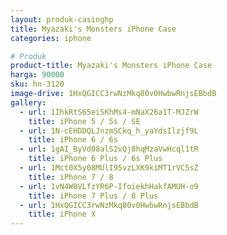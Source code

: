 ```yaml
---
layout: produk-casinghp
title: Myazaki's Monsters iPhone Case
categories: iphone

# Produk
product-title: Myazaki's Monsters iPhone Case
harga: 90000
sku: hn-3120
image-drive: 1HxQGICC3rwNzMkq80v0HwbwRnjsEBbdB
gallery:
  - url: 1IhkRtS65eiSKhMs4-mNaX26a1T-MJZrW
    title: iPhone 5 / 5s / SE
  - url: 1N-cEHDDQLJnzmSCkq_h_yaYdsIlzjf9L
    title: iPhone 6 / 6s
  - url: 1gAI_ByVd08alS2vQj8hqMzaVwHcql1tR
    title: iPhone 6 Plus / 6s Plus
  - url: 1Mct0X5y08MUlI95vzLXK9kiMT1rVC5sZ
    title: iPhone 7 / 8
  - url: 1vN4W8VLfzYR6P-IfoiekhHakfAMUH-o9
    title: iPhone 7 Plus / 8 Plus
  - url: 1HxQGICC3rwNzMkq80v0HwbwRnjsEBbdB
    title: iPhone X
---
```

